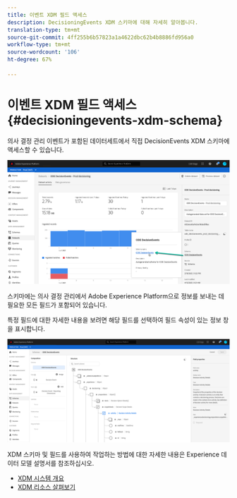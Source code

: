```yaml
---
title: 이벤트 XDM 필드 액세스
description: DecisioningEvents XDM 스키마에 대해 자세히 알아봅니다.
translation-type: tm+mt
source-git-commit: 4ff255b6b57823a1a4622dbc62b4b8886fd956a0
workflow-type: tm+mt
source-wordcount: '106'
ht-degree: 67%

---
```


# 이벤트 XDM 필드 액세스 {#decisioningevents-xdm-schema}

의사 결정 관리 이벤트가 포함된 데이터세트에서 직접 DecisionEvents XDM 스키마에 액세스할 수 있습니다.

![](../assets/access-schema.png)

스키마에는 의사 결정 관리에서 Adobe Experience Platform으로 정보를 보내는 데 필요한 모든 필드가 포함되어 있습니다.

특정 필드에 대한 자세한 내용을 보려면 해당 필드를 선택하여 필드 속성이 있는 정보 창을 표시합니다.

![](../assets/schema-fields.png)

XDM 스키마 및 필드를 사용하여 작업하는 방법에 대한 자세한 내용은 Experience 데이터 모델 설명서를 참조하십시오.

* [XDM 시스템 개요](https://experienceleague.adobe.com/docs/experience-platform/xdm/home.html?lang=ko)
* [XDM 리소스 살펴보기](https://experienceleague.adobe.com/docs/experience-platform/xdm/ui/explore.html?lang=ko)
